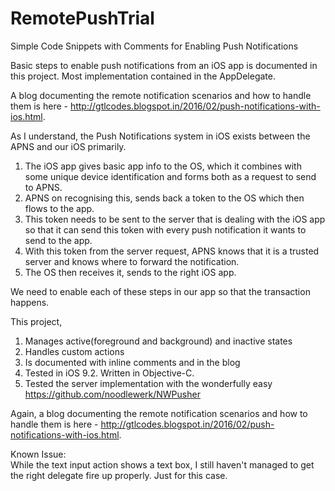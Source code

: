 # RemotePushTrial
Simple Code Snippets with Comments for Enabling Push Notifications

Basic steps to enable push notifications from an iOS app is documented in this project. Most implementation contained in the AppDelegate.

A blog documenting the remote notification scenarios and how to handle them is here - http://gtlcodes.blogspot.in/2016/02/push-notifications-with-ios.html. 

As I understand, the Push Notifications system in iOS exists between the APNS and our iOS primarily. 

1) The iOS app gives basic app info to the OS, which it combines with some unique device identification and forms both as a request to send to APNS.<br>
2) APNS on recognising this, sends back a token to the OS which then flows to the app. <br>
3) This token needs to be sent to the server that is dealing with the iOS app so that it can send this token with every push notification it wants to send to the app. <br>
4) With this token from the server request, APNS knows that it is a trusted server and knows where to forward the notification. <br>
5) The OS then receives it, sends to the right iOS app. <br>

We need to enable each of these steps in our app so that the transaction happens. 


This project,

1) Manages active(foreground and background) and inactive states <br>
2) Handles custom actions<br>
3) Is documented with inline comments and in the blog<br>
4) Tested in iOS 9.2. Written in Objective-C.<br>
5) Tested the server implementation with the wonderfully easy https://github.com/noodlewerk/NWPusher

Again, a blog documenting the remote notification scenarios and how to handle them is here - http://gtlcodes.blogspot.in/2016/02/push-notifications-with-ios.html. 

Known Issue:<br>
While the text input action shows a text box, I still haven't managed to get the right delegate fire up properly. Just for this case. 



